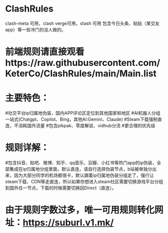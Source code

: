 # ClashRules
clash-meta 可用，clash verge可用，stash 可用
包含今日头条、贴贴（某交友app）等一些冷门的没人做的。

# 前端规则请直接观看https://raw.githubusercontent.com/KeterCo/ClashRules/main/Main.list
# 主要特色：
#社交平台ip归属地伪装，国内APP评论区定位到其他国家和地区
#AI机器人分组一站式(Chatgpt、Copilot、Bing，其他AI:Gemini、Claude)
#Steam下载强制直连，不消耗国外流量
#包含pikpak、零度解说、vidhub分流
#更合理的优先级

# 规则详解：
#包含抖音、贴吧、微博、知乎、qq音乐、豆瓣、小红书等热门app的ip伪装，全部集成在ip归属地分组里面，默认直连，请自行选择伪装节点，b站被单独分出来，因为大部分同学的机场都很卡，默认跟着ip归属地伪装分组走了，强行让steam下载、CDN等走直连，所以如果你想进入steam社区需要切换游戏平台分组到国外任一节点，下载的时候需要切换回Direct（直连）。


# 由于规则字数过多，唯一可用规则转化网址：https://suburl.v1.mk/

